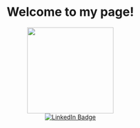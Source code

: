 

<!--
<iframe src="https://giphy.com/embed/lTRuG1F4VZ3LHMpXY2" width="480" height="480" frameBorder="0" class="giphy-embed" allowFullScreen></iframe><p><a href="https://giphy.com/gifs/leroypatterson-working-busy-workaholic-lTRuG1F4VZ3LHMpXY2">via GIPHY</a></p>

**katesereda1808/katesereda1808** is a ✨ _special_ ✨ repository because its `README.md` (this file) appears on your GitHub profile.

Here are some ideas to get you started:

- 🔭 I’m currently working on ...
- 🌱 I’m currently learning ...
- 👯 I’m looking to collaborate on ...
- 🤔 I’m looking for help with ...
- 💬 Ask me about ...
- 📫 How to reach me: ...
- 😄 Pronouns: ...
- ⚡ Fun fact: ...
-->
<div id="header" align="center">
  <h1>Welcome to my page!</h1>
  <img src="https://media.giphy.com/media/lTRuG1F4VZ3LHMpXY2/giphy.gif" width="200"/>
  <div id="badges">
    <a href="https://www.linkedin.com/in/ekaterina-sereda-12b1ba223/">
    <img src="https://img.shields.io/badge/LinkedIn-blue?style=for-the-badge&logo=linkedin&logoColor=white" alt="LinkedIn Badge"/>
    </a>
  </div>
  
</div>

